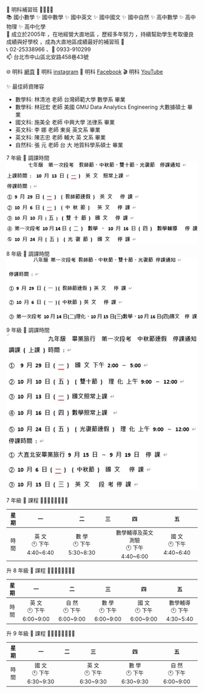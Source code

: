 👋 明科補習班 👨‍👩‍👧‍👦 <br>
📚 國小數學 ✨ 國中數學 ✨ 國中英文 ✨ 國中國文 ✨ 國中自然 ✨ 高中數學 ✨ 高中物理 ✨ 高中化學 <br> 
🌱 成立於2005年 ，在地經營大直地區 ，歷經多年努力 ，持續幫助學生考取優良成績與好學校 ，成為大直地區成績最好的補習班 🚀 <br> 
📞 02-25338966 、📱 0933-910299 <br> 
📫 台北市中山區北安路458巷43號 <br> 

🌐 明科 [網頁](https://mingker.webnode.tw/)
🚀 明科 [instagram](https://www.instagram.com/mingk2005)
🌟 明科 [Facebook](https://www.facebook.com/MingKer2005)
🎬 明科  [YouTube](https://www.youtube.com/@MingKer2005)

✨ 最佳師資陣容 
- 數學科: 林清池 老師   台灣師範大學   數學系   畢業
- 數學科: 林冠宏 老師   美國 GMU Data Analytics Engineering   大數據碩士   畢業
- 國文科: 施美全 老師   中興大學     法律系   畢業
- 英文科: 李  娜 老師    東吳    英文系  畢業
- 英文科: 陳志忠 老師    輔大  英 文系   畢業
- 自然科: 張    元 老師    台 大  地質科學系碩士   畢業 

7 年級 🔄 調課時間 <br>
![image](./grade7changeTime.jpg)

8 年級 🔄 調課時間 <br>
![image](./grade8changeTime.jpg)

9 年級 🔄 調課時間 <br>
![image](./grade9changeTime.jpg)

7 年級 📜 課程 🙆‍♀️🙆‍♂️🙋‍♀️🙋‍♂️

| 星期 	|             一            	|                二                	|               三               	|             四            	| 五 	|
|:----:	|:-------------------------:	|:--------------------------------:	|:------------------------------:	|:-------------------------:	|:--:	|
| 時間 	| 英  文<br>🕚 下午4:40~6:40 	| 數  學<br>🕚 下午5:30~8:30 	| | 數學輔導及英文測驗<br>🕚 下午4:40~6:00 	| 國  文<br>🕚 下午4:40~6:40	|


升 8 年級 📜 課程 🙆‍♀️🙆‍♂️🙋‍♀️🙋‍♂️

| 星期 	|             一            	|                二                	|               三               	|             四            	| 五 	|
|:----:	|:-------------------------:	|:--------------------------------:	|:------------------------------:	|:-------------------------:	|:--:	|
| 時間 	| 英  文<br>🕚 下午6:00~9:00 	| 自  然<br>🕚 下午6:00~9:00 	|  數  學<br>🕚 下午6:00~9:00	| 國  文<br>🕚 下午6:00~9:00 	| 數學輔導<br>🕚 下午4:30~5:40 |
 
升 9 年級 📜 課程 🙆‍♀️🙆‍♂️🙋‍♀️🙋‍♂️

| 星期 	|             一            	|                二                	|               三               	|             四            	| 五 	|
|:----:	|:-------------------------:	|:--------------------------------:	|:------------------------------:	|:-------------------------:	|:--:	|
| 時間 	| 國  文<br>🕚 下午6:30~9:30 	| | 英  文<br>🕚 下午6:30~9:30 	| 數  學<br>🕚 下午6:30~9:30 	|  自  然<br>🕚 下午6:00~9:00  	|